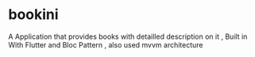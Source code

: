 # bookini
 A Application that provides books with detailled description on it , Built in With Flutter and Bloc Pattern , also used mvvm architecture
